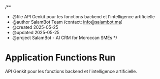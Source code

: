 /**
 * @file        API Genkit pour les fonctions backend et l'intelligence artificielle
 * @author      SalamBot Team (contact: info@salambot.ma)
 * @created     2025-05-25
 * @updated     2025-05-25
 * @project     SalamBot - AI CRM for Moroccan SMEs
 */

# Application Functions Run

API Genkit pour les fonctions backend et l'intelligence artificielle.
